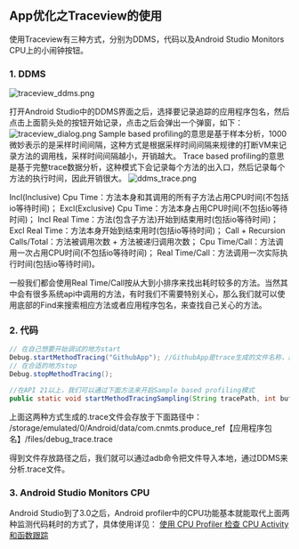## App优化之Traceview的使用

使用Traceview有三种方式，分别为DDMS，代码以及Android Studio Monitors CPU上的小闹钟按钮。

### 1. DDMS

![traceview_ddms.png](https://upload-images.jianshu.io/upload_images/5231076-89a77a39b4aeb5c4.png?imageMogr2/auto-orient/strip%7CimageView2/2/w/1240)

打开Android Studio中的DDMS界面之后，选择要记录追踪的应用程序包名，然后点击上面箭头处的按钮开始记录，点击之后会弹出一个弹窗，如下：
![traceview_dialog.png](https://upload-images.jianshu.io/upload_images/5231076-b945a3d45f3b3500.png?imageMogr2/auto-orient/strip%7CimageView2/2/w/1240)
Sample based profiling的意思是基于样本分析，1000微妙表示的是采样时间间隔，这种方式是根据采样时间间隔来规律的打断VM来记录方法的调用栈，采样时间间隔越小，开销越大。
Trace based profiling的意思是基于完整trace数据分析，这种模式下会记录每个方法的出入口，然后记录每个方法的执行时间，因此开销很大。
![ddms_trace.png](https://upload-images.jianshu.io/upload_images/5231076-c09a19857c693423.png?imageMogr2/auto-orient/strip%7CimageView2/2/w/1240)

Incl(Inclusive) Cpu Time：方法本身和其调用的所有子方法占用CPU时间(不包括io等待时间)；
Excl(Exclusive) Cpu Time：方法本身占用CPU时间(不包括io等待时间)；
Incl Real Time：方法(包含子方法)开始到结束用时(包括io等待时间)；
Excl Real Time：方法本身开始到结束用时(包括io等待时间)；
Call + Recursion Calls/Total：方法被调用次数 + 方法被递归调用次数；
Cpu Time/Call：方法调用一次占用CPU时间(不包括io等待时间)；
Real Time/Call：方法调用一次实际执行时间(包括io等待时间)。

一般我们都会使用Real Time/Call按从大到小排序来找出耗时较多的方法。当然其中会有很多系统api中调用的方法，有时我们不需要特别关心，那么我们就可以使用底部的Find来搜索相应方法或者应用程序包名，来查找自己关心的方法。

### 2. 代码

```java
// 在自己想要开始调试的地方start
Debug.startMethodTracing("GithubApp"); //GithubApp是trace生成的文件名称，这个方法开启的是Trace based profiling模式
// 在合适的地方stop
Debug.stopMethodTracing();

//在API 21以上，我们可以通过下面方法来开启Sample based profiling模式
public static void startMethodTracingSampling(String tracePath, int bufferSize, int intervalUs)
```

上面这两种方式生成的.trace文件会存放于下面路径中：
/storage/emulated/0/Android/data/com.cnmts.produce_ref【应用程序包名】/files/debug_trace.trace

得到文件存放路径之后，我们就可以通过adb命令把文件导入本地，通过DDMS来分析.trace文件。

### 3. Android Studio Monitors CPU

Android Studio到了3.0之后，Android profiler中的CPU功能基本就能取代上面两种监测代码耗时的方式了，具体使用详见： [使用 CPU Profiler 检查 CPU Activity 和函数跟踪](https://developer.android.google.cn/studio/profile/cpu-profiler)
